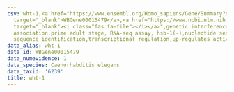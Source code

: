 ```yaml
---
csv: wht-1,<a href="https://www.ensembl.org/Homo_sapiens/Gene/Summary?db=core;g=WBGene00015479"
  target="_blank">WBGene00015479</a>,<a href="https://www.ncbi.nlm.nih.gov/pubmed/30894454"
  target="_blank"><i class="fas fa-file"></i></a>",genetic interference,functional
  association,prime adult stage, RNA-seq assay, hsb-1(-),nucleotide sequence identification,nucleotide
  sequence identification,transcriptional regulation,up-regulates activity
data_alias: wht-1
data_id: WBGene00015479
data_numevidence: 1
data_species: Caenorhabditis elegans
data_taxid: '6239'
title: wht-1
---
```

